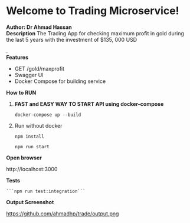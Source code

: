 
# Welcome to Trading Microservice!    
 **Author: Dr Ahmad Hassan**      
 **Description** The Trading App for checking maximum profit in gold during the last 5 years with the investment of $135, 000 USD

.      
 **Features** 
  - GET /gold/maxprofit
  - Swagger UI
  - Docker Compose for building service
  
 **How to RUN**  
 1. **FAST and EASY WAY TO START API using docker-compose**  
  
      ```docker-compose up --build```
 2. Run without docker

      ```npm install```


      ```npm run start```
 
**Open browser**

http://localhost:3000
 
**Tests**

    ```npm run test:integration```

**Output Screenshot**

https://github.com/ahmadhp/trade/output.png